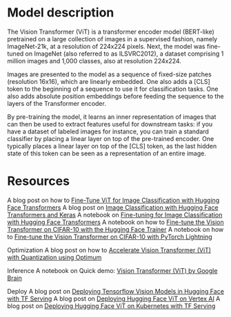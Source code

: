 # Model description

The Vision Transformer (ViT) is a transformer encoder model (BERT-like) pretrained on a large collection of images in a supervised fashion, namely ImageNet-21k, at a resolution of 224x224 pixels. Next, the model was fine-tuned on ImageNet (also referred to as ILSVRC2012), a dataset comprising 1 million images and 1,000 classes, also at resolution 224x224.

Images are presented to the model as a sequence of fixed-size patches (resolution 16x16), which are linearly embedded. One also adds a [CLS] token to the beginning of a sequence to use it for classification tasks. One also adds absolute position embeddings before feeding the sequence to the layers of the Transformer encoder.

By pre-training the model, it learns an inner representation of images that can then be used to extract features useful for downstream tasks: if you have a dataset of labeled images for instance, you can train a standard classifier by placing a linear layer on top of the pre-trained encoder. One typically places a linear layer on top of the [CLS] token, as the last hidden state of this token can be seen as a representation of an entire image.

# Resources
A blog post on how to [Fine-Tune ViT for Image Classification with Hugging Face Transformers](https://huggingface.co/blog/fine-tune-vit)
A blog post on [Image Classification with Hugging Face Transformers and Keras](https://www.philschmid.de/image-classification-huggingface-transformers-keras)
A notebook on [Fine-tuning for Image Classification with Hugging Face Transformers](https://github.com/huggingface/notebooks/blob/main/examples/image_classification.ipynb)
A notebook on how to [Fine-tune the Vision Transformer on CIFAR-10 with the Hugging Face Trainer](https://github.com/NielsRogge/Transformers-Tutorials/blob/master/VisionTransformer/Fine_tuning_the_Vision_Transformer_on_CIFAR_10_with_the_%F0%9F%A4%97_Trainer.ipynb)
A notebook on how to [Fine-tune the Vision Transformer on CIFAR-10 with PyTorch Lightning](https://github.com/NielsRogge/Transformers-Tutorials/blob/master/VisionTransformer/Fine_tuning_the_Vision_Transformer_on_CIFAR_10_with_PyTorch_Lightning.ipynb)

Optimization
A blog post on how to [Accelerate Vision Transformer (ViT) with Quantization using Optimum](https://www.philschmid.de/optimizing-vision-transformer)

Inference
A notebook on Quick demo: [Vision Transformer (ViT) by Google Brain](https://github.com/NielsRogge/Transformers-Tutorials/blob/master/VisionTransformer/Quick_demo_of_HuggingFace_version_of_Vision_Transformer_inference.ipynb)

Deploy
A blog post on [Deploying Tensorflow Vision Models in Hugging Face with TF Serving](https://huggingface.co/blog/tf-serving-vision)
A blog post on [Deploying Hugging Face ViT on Vertex AI](https://huggingface.co/blog/deploy-vertex-ai)
A blog post on [Deploying Hugging Face ViT on Kubernetes with TF Serving](https://huggingface.co/blog/deploy-tfserving-kubernetes)
